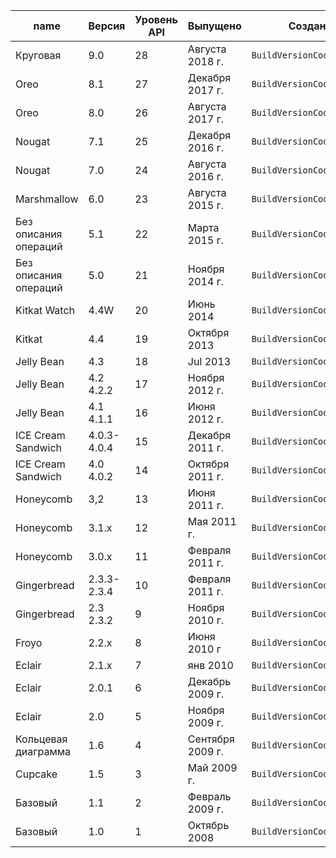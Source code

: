 
|name|Версия|Уровень API|Выпущено|Создание кода версии|
|--- |--- |--- |--- |--- |
|Круговая|9.0|28|Августа 2018 г.|`BuildVersionCodes.P`|
|Oreo|8.1|27|Декабря 2017 г.|`BuildVersionCodes.OMr1`|
|Oreo|8.0|26|Августа 2017 г.|`BuildVersionCodes.O`|
|Nougat|7.1|25|Декабря 2016 г.|`BuildVersionCodes.NMr1`|
|Nougat|7.0|24|Августа 2016 г.|`BuildVersionCodes.N`|
|Marshmallow|6.0|23|Августа 2015 г.|`BuildVersionCodes.M`|
|Без описания операций|5.1|22|Марта 2015 г.|`BuildVersionCodes.LollipopMr1`|
|Без описания операций|5.0|21|Ноября 2014 г.|`BuildVersionCodes.Lollipop`|
|Kitkat Watch|4.4W|20|Июнь 2014|`BuildVersionCodes.KitKatWatch`|
|Kitkat|4.4|19|Октября 2013|`BuildVersionCodes.KitKat`|
|Jelly Bean|4.3|18|Jul 2013|`BuildVersionCodes.JellyBeanMr2`|
|Jelly Bean|4.2 4.2.2|17|Ноября 2012 г.|`BuildVersionCodes.JellyBeanMr1`|
|Jelly Bean|4.1 4.1.1|16|Июня 2012 г.|`BuildVersionCodes.JellyBean`|
|ICE Cream Sandwich|4.0.3-4.0.4|15|Декабря 2011 г.|`BuildVersionCodes.IceCreamSandwichMr1`|
|ICE Cream Sandwich|4.0 4.0.2|14|Октября 2011 г.|`BuildVersionCodes.IceCreamSandwich`|
|Honeycomb|3,2|13|Июня 2011 г.|`BuildVersionCodes.HoneyCombMr2`|
|Honeycomb|3.1.x|12|Мая 2011 г.|`BuildVersionCodes.HoneyCombMr1`|
|Honeycomb|3.0.x|11|Февраля 2011 г.|`BuildVersionCodes.HoneyComb`|
|Gingerbread|2.3.3-2.3.4|10|Февраля 2011 г.|`BuildVersionCodes.GingerBreadMr1`|
|Gingerbread|2.3 2.3.2|9|Ноября 2010 г.|`BuildVersionCodes.GingerBread`|
|Froyo|2.2.x|8|Июня 2010 г|`BuildVersionCodes.Froyo`|
|Eclair|2.1.x|7|янв 2010|`BuildVersionCodes.EclairMr1`|
|Eclair|2.0.1|6|Декабрь 2009 г.|`BuildVersionCodes.Eclair01`|
|Eclair|2.0|5|Ноября 2009 г.|`BuildVersionCodes.Eclair`|
|Кольцевая диаграмма|1.6|4|Сентября 2009 г.|`BuildVersionCodes.Donut`|
|Cupcake|1.5|3|Май 2009 г.|`BuildVersionCodes.Cupcake`|
|Базовый|1.1|2|Февраль 2009 г.|`BuildVersionCodes.Base11`|
|Базовый|1.0|1|Октябрь 2008|`BuildVersionCodes.Base`|

